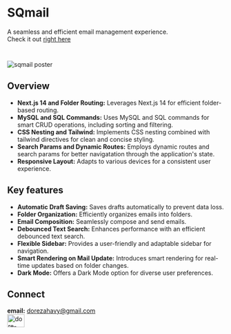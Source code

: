 # SQmail
<p style="margin-block-end: 3em;">A seamless and efficient email management experience.<br/>Check it out <a href="https://sqmail.vercel.app">right here</a></p>
<div>
  
![sqmail poster](public/poster1.png)
</div>



## Overview
* **Next.js 14 and Folder Routing:** Leverages Next.js 14 for efficient folder-based routing.
* **MySQL and SQL Commands:** Uses MySQL and SQL commands for smart CRUD operations, including sorting and filtering.
* **CSS Nesting and Tailwind:** Implements CSS nesting combined with tailwind directives for clean and concise styling.
* **Search Params and Dynamic Routes:** Employs dynamic routes and search params for better navigatation through the application's state.
* **Responsive Layout:** Adapts to various devices for a consistent user experience.

## Key features
* **Automatic Draft Saving:** Saves drafts automatically to prevent data loss.
* **Folder Organization:** Efficiently organizes emails into folders.
* **Email Composition:** Seamlessly compose and send emails.
* **Debounced Text Search:** Enhances performance with an efficient debounced text search.
* **Flexible Sidebar:** Provides a user-friendly and adaptable sidebar for navigation.
* **Smart Rendering on Mail Update:** Introduces smart rendering for real-time updates based on folder changes.
* **Dark Mode:** Offers a Dark Mode option for diverse user preferences.

## Connect
**email:** dorezahavy@gmail.com  <br/>
<a href="https://linkedin.com/in/dore-zahavy" target="blank"><img align="center" src="https://raw.githubusercontent.com/rahuldkjain/github-profile-readme-generator/master/src/images/icons/Social/linked-in-alt.svg" alt="dore-zahavy" height="30" width="40" /></a>


